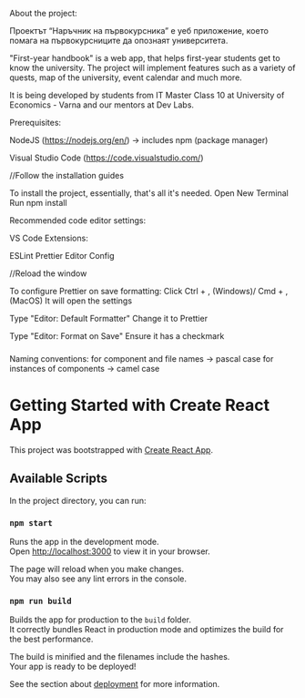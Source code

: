 About the project:

Проектът “Наръчник на първокурсника” е уеб приложение, което помага на
първокурсниците да опознаят университета.

"First-year handbook" is a web app, that helps first-year students get to know the university.
The project will implement features such as a variety of quests, map of the university, event calendar and much more.

It is being developed by students from IT Master Class 10 at University of Economics - Varna and our mentors at Dev Labs.

Prerequisites:

NodeJS (https://nodejs.org/en/) -> includes npm (package manager)

Visual Studio Code (https://code.visualstudio.com/)

//Follow the installation guides

To install the project, essentially, that's all it's needed.
Open New Terminal
Run npm install

Recommended code editor settings:

VS Code Extensions:

ESLint
Prettier
Editor Config

//Reload the window

To configure Prettier on save formatting:
Click Ctrl + , (Windows)/ Cmd + , (MacOS)
It will open the settings

Type "Editor: Default Formatter"
Change it to Prettier

Type "Editor: Format on Save"
Ensure it has a checkmark

###

Naming conventions:
for component and file names -> pascal case
for instances of components -> camel case

# Getting Started with Create React App

This project was bootstrapped with [Create React App](https://github.com/facebook/create-react-app).

## Available Scripts

In the project directory, you can run:

### `npm start`

Runs the app in the development mode.\
Open [http://localhost:3000](http://localhost:3000) to view it in your browser.

The page will reload when you make changes.\
You may also see any lint errors in the console.

### `npm run build`

Builds the app for production to the `build` folder.\
It correctly bundles React in production mode and optimizes the build for the best performance.

The build is minified and the filenames include the hashes.\
Your app is ready to be deployed!

See the section about [deployment](https://facebook.github.io/create-react-app/docs/deployment) for more information.
